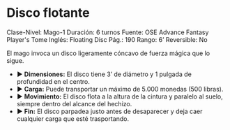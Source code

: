 # Disco flotante

Clase-Nivel: Mago-1
Duración: 6 turnos
Fuente: OSE Advance Fantasy Player's Tome
Inglés: Floating Disc
Pág.: 190
Rango: 6’
Reversible: No

El mago invoca un disco ligeramente cóncavo de fuerza mágica que lo sigue. 

- ▶ **Dimensiones:** El disco tiene 3’ de diámetro y 1 pulgada de profundidad en el centro.
- ▶ **Carga:** Puede transportar un máximo de 5.000 monedas (500 libras).
- ▶ **Movimiento:** El disco flota a la altura de la cintura y paralelo al suelo, siempre dentro del alcance del hechizo.
- ▶ **Fin:** El disco parpadea justo antes de desaparecer y deja caer cualquier carga que esté trasportando.